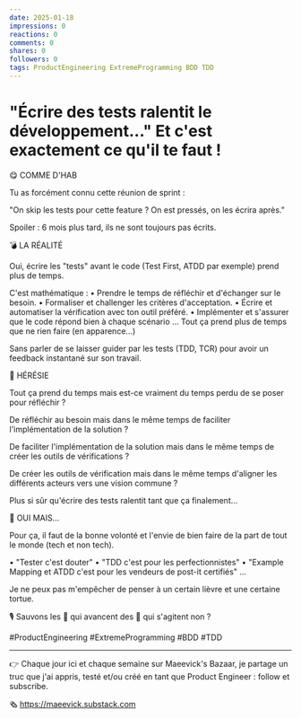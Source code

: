 ```yaml
---
date: 2025-01-18
impressions: 0
reactions: 0
comments: 0
shares: 0
followers: 0
tags: ProductEngineering ExtremeProgramming BDD TDD
---
```


# "Écrire des tests ralentit le développement..." Et c'est exactement ce qu'il te faut !

😋 COMME D'HAB

Tu as forcément connu cette réunion de sprint :

"On skip les tests pour cette feature ? On est pressés, on les écrira après."

Spoiler : 6 mois plus tard, ils ne sont toujours pas écrits.

💣 LA RÉALITÉ

Oui, écrire les "tests" avant le code (Test First, ATDD par exemple) prend plus de temps.

C'est mathématique :
• Prendre le temps de réfléchir et d'échanger sur le besoin.
• Formaliser et challenger les critères d'acceptation.
• Écrire et automatiser la vérification avec ton outil préféré.
• Implémenter et s'assurer que le code répond bien à chaque scénario
...
Tout ça prend plus de temps que ne rien faire (en apparence...)

Sans parler de se laisser guider par les tests (TDD, TCR) pour avoir un feedback instantané sur son travail.

🤫 HÉRÉSIE

Tout ça prend du temps mais est-ce vraiment du temps perdu de se poser pour réfléchir ?

De réfléchir au besoin mais dans le même temps de faciliter l'implémentation de la solution ?

De faciliter l'implémentation de la solution mais dans le même temps de créer les outils de vérifications ?

De créer les outils de vérification mais dans le même temps d'aligner les différents acteurs vers une vision commune ?

Plus si sûr qu'écrire des tests ralentit tant que ça finalement...

🤔 OUI MAIS...

Pour ça, il faut de la bonne volonté et l'envie de bien faire de la part de tout le monde (tech et non tech).

• "Tester c'est douter"
• "TDD c'est pour les perfectionnistes"
• "Example Mapping et ATDD c'est pour les vendeurs de post-it certifiés"
...

Je ne peux pas m'empêcher de penser à un certain lièvre et une certaine tortue.

🎙️ Sauvons les 🐢 qui avancent des 🐰 qui s'agitent non ?

#ProductEngineering #ExtremeProgramming #BDD #TDD

---

👉 Chaque jour ici et chaque semaine sur Maeevick's Bazaar, je partage un truc que j'ai appris, testé et/ou créé en tant que Product Engineer : follow et subscribe.

🗞️ https://maeevick.substack.com
